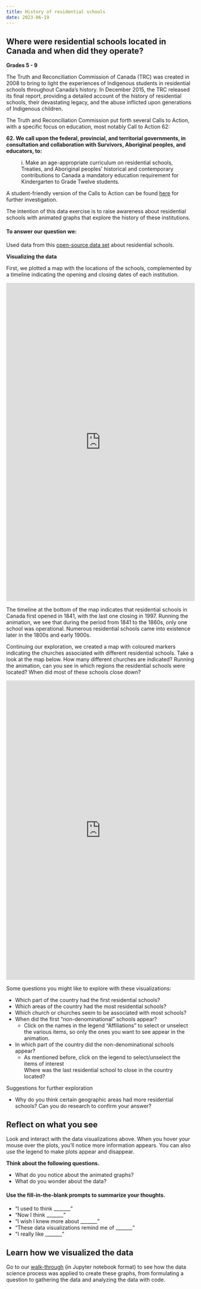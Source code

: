 ```yaml
---
title: History of residential schools
date: 2023-06-19
---
```


<h2> Where were residential schools located in Canada and when did they operate? </h2>

<p><b>Grades 5 - 9</b></p>
<p>The Truth and Reconciliation Commission of Canada (TRC) was created in 2008 to bring to light the experiences of Indigenous students in residential schools throughout Canada’s history. In December 2015, the TRC released its final report, providing a detailed account of the history of residential schools, their devastating legacy, and the abuse inflicted upon generations of Indigenous children.</p>
<p>The Truth and Reconciliation Commission put forth several Calls to Action, with a specific focus on education, most notably Call to Action 62:</p>
<p><strong>62. We call upon the federal, provincial, and territorial governments, in consultation and collaboration with Survivors, Aboriginal peoples, and educators, to:</strong></p>
<p style="padding-left: 40px;">i. Make an age-appropriate curriculum on residential schools, Treaties, and Aboriginal peoples' historical and contemporary contributions to Canada a mandatory education requirement for Kindergarten to Grade Twelve students.</p>
<p>A student-friendly version of the Calls to Action can be found <a href="https://pacificmountain.ca/wordpress2021/wp-content/uploads/child_friendly_calls_to_action_web.pdf" target="_blank" rel="noopener">here</a> for further investigation.</p>
<p>The intention of this data exercise is to raise awareness about residential schools with animated graphs that explore the history of these institutions.</p>
<h4>To answer our question we:</h4>
<p>Used data from this <a href="http://hesperus-wild.org/GIS_carto/IRS.html" target="_blank" rel="noopener">open-source data set</a> about residential schools.</p>
<p><strong>Visualizing the data</strong></p>
<p>First, we plotted a map with the locations of the schools, complemented by a timeline indicating the opening and closing dates of each institution.</p>
<p><iframe loading="lazy" id="igraph" class="post-img-shadow" style="border: none; --darkreader-inline-border-top: initial; --darkreader-inline-border-right: initial; --darkreader-inline-border-bottom: initial; --darkreader-inline-border-left: initial;" src="https://callysto.github.io/data-files/data-viz-of-the-week/residential-schools/Res_Schools_Timeline.html" width="100%" height="850 " scrolling="no" seamless="seamless" data-darkreader-inline-border-top="" data-darkreader-inline-border-right="" data-darkreader-inline-border-bottom="" data-darkreader-inline-border-left=""></iframe></p>
<p>The timeline at the bottom of the map indicates that residential schools in Canada first opened in 1841, with the last one closing in 1997. Running the animation, we see that during the period from 1841 to the 1860s, only one school was operational. Numerous residential schools came into existence later in the 1800s and early 1900s.</p>

<p>Continuing our exploration, we created a map with coloured markers indicating the churches associated with different residential schools. Take a look at the map below. How many different churches are indicated? Running the animation, can you see in which regions the residential schools were located? When did most of these schools close down?</p>
<p><iframe loading="lazy" id="igraph" class="post-img-shadow" style="border: none; --darkreader-inline-border-top: initial; --darkreader-inline-border-right: initial; --darkreader-inline-border-bottom: initial; --darkreader-inline-border-left: initial;" src="https://callysto.github.io/data-files/data-viz-of-the-week/residential-schools/Res_Schools_Affiliation.html" width="100%" height="800" scrolling="no" seamless="seamless" data-darkreader-inline-border-top="" data-darkreader-inline-border-right="" data-darkreader-inline-border-bottom="" data-darkreader-inline-border-left=""></iframe></p>
<p>Some questions you might like to explore with these visualizations:</p>
<ul>
<li>Which part of the country had the first residential schools?</li>
<li>Which areas of the country had the most residential schools?</li>
<li>Which church or churches seem to be associated with most schools?</li>
<li>When did the first “non-denominational” schools appear?
<ul>
<li>Click on the names in the legend “Affiliations” to select or unselect the various items, so only the ones you want to see appear in the animation.</li>
</ul>
</li>
<li>In which part of the country did the non-denominational schools appear?
<ul>
<li>As mentioned before, click on the legend to select/unselect the items of interest<br>
Where was the last residential school to close in the country located?</li>
</ul>
</li>
</ul>
<p>Suggestions for further exploration</p>
<ul>
<li>Why do you think certain geographic areas had more residential schools? Can you do research to confirm your answer?</li>
</ul>

<h2><b>Reflect on what you see</b></h2>
<p>Look and interact with the data visualizations above. When you hover your mouse over the plots, you’ll notice more information appears. You can also use the legend to make plots appear and disappear.</p>
<p><strong>Think about the following questions.</strong></p>
<ul>
<li>What do you notice about the animated graphs?</li>
<li>What do you wonder about the data?</li>
</ul>
<h4><b>Use the fill-in-the-blank prompts to summarize your thoughts.</b></h4>
<ul>
<li aria-level="1">“I used to think _______”</li>
<li aria-level="1">“Now I think _______”</li>
<li aria-level="1">“I wish I knew more about _______”</li>
<li aria-level="1">“These data visualizations remind me of _______”</li>
<li aria-level="1">"I really like _______”</li>
</ul>
<h2><b>Learn how we visualized the data</b></h2>
<p>Go to our <a href="https://hub.callysto.ca/jupyter/hub/user-redirect/git-pull?repo=https%3A%2F%2Fgithub.com%2Fcallysto%2Fcurriculum-notebooks&amp;branch=master&amp;subPath=SocialStudies/GeographyResidentialSchools/timeline-of-residential-schools.ipynb&amp;depth=1" target="_blank" rel="noopener">walk-through</a> (in Jupyter notebook format) to see how the data science process was applied to create these graphs, from formulating a question to gathering the data and analyzing the data with code.</p>